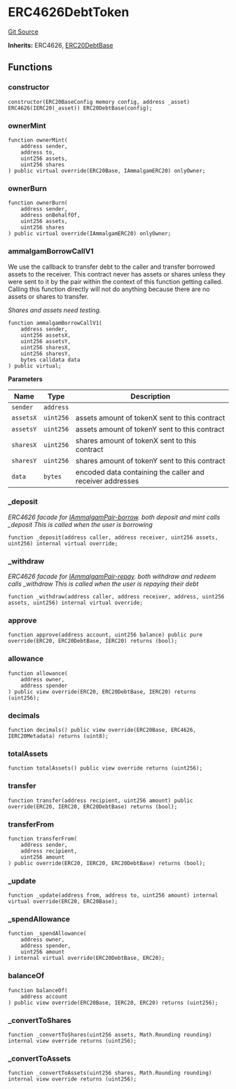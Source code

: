 # ERC4626DebtToken
[Git Source](https://github.com/Ammalgam-Protocol/core-v1/blob/a26749d2952fb563364ca2f24c7ddd488be0359f/contracts/tokens/ERC4626DebtToken.sol)

**Inherits:**
ERC4626, [ERC20DebtBase](/docs/developer-guide/contracts/tokens/ERC20DebtBase.sol/abstract.ERC20DebtBase.md)


## Functions
### constructor


```solidity
constructor(ERC20BaseConfig memory config, address _asset) ERC4626(IERC20(_asset)) ERC20DebtBase(config);
```

### ownerMint


```solidity
function ownerMint(
    address sender,
    address to,
    uint256 assets,
    uint256 shares
) public virtual override(ERC20Base, IAmmalgamERC20) onlyOwner;
```

### ownerBurn


```solidity
function ownerBurn(
    address sender,
    address onBehalfOf,
    uint256 assets,
    uint256 shares
) public virtual override(IAmmalgamERC20) onlyOwner;
```

### ammalgamBorrowCallV1

We use the callback to transfer debt to the caller and transfer borrowed assets to the receiver.
This contract never has assets or shares unless they were sent to it by the pair within
the context of this function getting called. Calling this function directly will not do
anything because there are no assets or shares to transfer.

*Shares and assets need testing.*


```solidity
function ammalgamBorrowCallV1(
    address sender,
    uint256 assetsX,
    uint256 assetsY,
    uint256 sharesX,
    uint256 sharesY,
    bytes calldata data
) public virtual;
```
**Parameters**

|Name|Type|Description|
|----|----|-----------|
|`sender`|`address`||
|`assetsX`|`uint256`|assets amount of tokenX sent to this contract|
|`assetsY`|`uint256`|assets amount of tokenY sent to this contract|
|`sharesX`|`uint256`|shares amount of tokenX sent to this contract|
|`sharesY`|`uint256`|shares amount of tokenY sent to this contract|
|`data`|`bytes`|encoded data containing the caller and receiver addresses|


### _deposit

*ERC4626 facade for [IAmmalgamPair-borrow](/lib/morpho-blue/src/Morpho.sol/contract.Morpho.md#borrow).
both deposit and mint calls _deposit
This is called when the user is borrowing*


```solidity
function _deposit(address caller, address receiver, uint256 assets, uint256) internal virtual override;
```

### _withdraw

*ERC4626 facade for [IAmmalgamPair-repay](/lib/morpho-blue/src/Morpho.sol/contract.Morpho.md#repay).
both withdraw and redeem calls _withdraw
This is called when the user is repaying their debt*


```solidity
function _withdraw(address caller, address receiver, address, uint256 assets, uint256) internal virtual override;
```

### approve


```solidity
function approve(address account, uint256 balance) public pure override(ERC20, ERC20DebtBase, IERC20) returns (bool);
```

### allowance


```solidity
function allowance(
    address owner,
    address spender
) public view override(ERC20, ERC20DebtBase, IERC20) returns (uint256);
```

### decimals


```solidity
function decimals() public view override(ERC20Base, ERC4626, IERC20Metadata) returns (uint8);
```

### totalAssets


```solidity
function totalAssets() public view override returns (uint256);
```

### transfer


```solidity
function transfer(address recipient, uint256 amount) public override(ERC20, IERC20, ERC20DebtBase) returns (bool);
```

### transferFrom


```solidity
function transferFrom(
    address sender,
    address recipient,
    uint256 amount
) public override(ERC20, IERC20, ERC20DebtBase) returns (bool);
```

### _update


```solidity
function _update(address from, address to, uint256 amount) internal virtual override(ERC20, ERC20Base);
```

### _spendAllowance


```solidity
function _spendAllowance(
    address owner,
    address spender,
    uint256 amount
) internal virtual override(ERC20DebtBase, ERC20);
```

### balanceOf


```solidity
function balanceOf(
    address account
) public view override(ERC20Base, IERC20, ERC20) returns (uint256);
```

### _convertToShares


```solidity
function _convertToShares(uint256 assets, Math.Rounding rounding) internal view override returns (uint256);
```

### _convertToAssets


```solidity
function _convertToAssets(uint256 shares, Math.Rounding rounding) internal view override returns (uint256);
```


